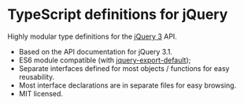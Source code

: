 # TypeScript definitions for jQuery

Highly modular type definitions for the [jQuery 3](http://jquery.com/) API.

- Based on the API documentation for jQuery 3.1.
- ES6 module compatible (with [jquery-export-default](https://github.com/andraaspar/jquery-export-default));
- Separate interfaces defined for most objects / functions for easy reusability.
- Most interface declarations are in separate files for easy browsing.
- MIT licensed.
